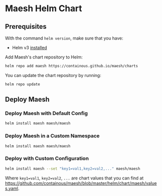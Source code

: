 # Maesh Helm Chart

## Prerequisites

With the command `helm version`, make sure that you have:

- Helm v3 [installed](https://helm.sh/docs/using_helm/#installing-helm) 

Add Maesh's chart repository to Helm:

```bash
helm repo add maesh https://containous.github.io/maesh/charts
```

You can update the chart repository by running:

```bash
helm repo update
```

## Deploy Maesh

### Deploy Maesh with Default Config

```bash
helm install maesh maesh/maesh
```

### Deploy Maesh in a Custom Namespace

```bash
helm install maesh maesh/maesh
```

### Deploy with Custom Configuration

```bash
helm install maesh --set "key1=val1,key2=val2,..." maesh/maesh
```

Where `key1=val1`, `key2=val2`, `...` are chart values that you can find at <https://github.com/containous/maesh/blob/master/helm/chart/maesh/values.yaml>.
